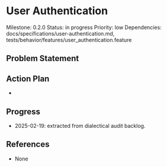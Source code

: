 # User Authentication
Milestone: 0.2.0
Status: in progress
Priority: low
Dependencies: docs/specifications/user-authentication.md, tests/behavior/features/user_authentication.feature

## Problem Statement
<description>


## Action Plan
- <tasks>

## Progress
- 2025-02-19: extracted from dialectical audit backlog.

## References
- None
